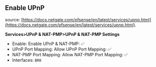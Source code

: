 ## Enable UPnP

source: [https://docs.netgate.com/pfsense/en/latest/services/upnp.html](https://docs.netgate.com/pfsense/en/latest/services/upnp.html).  

**Services>UPnP & NAT-PMP>UPnP & NAT-PMP Settings**
* Enable: Enable UPnP & NAT-PMP: :white_check_mark:
* UPnP Port Mapping: Allow UPnP Port Mapping: :white_check_mark:
* NAT-PMP Port Mapping: Allow NAT-PMP Port Mapping: :white_check_mark:
* Interfaces: ``BR0``
